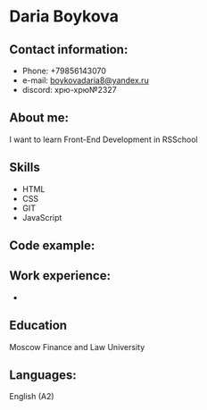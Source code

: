 # Daria Boykova

## Contact information:
* Phone: +79856143070
* e-mail: boykovadaria8@yandex.ru
* discord: хрю-хрю№2327

## About me:
I want to learn Front-End Development in RSSchool

## Skills
* HTML
* CSS
* GIT
* JavaScript

## Code example:


## Work experience:
-

## Education
Moscow Finance and Law University 

## Languages:
English (A2)